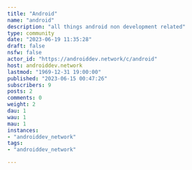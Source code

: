 ```yaml
---
title: "Android" 
name: "android"
description: "all things android non development related"
type: community
date: "2023-06-19 11:35:28"
draft: false
nsfw: false
actor_id: "https://androiddev.network/c/android"
host: androiddev.network
lastmod: "1969-12-31 19:00:00"
published: "2023-06-15 00:47:26"
subscribers: 9
posts: 2
comments: 0
weight: 2
dau: 1
wau: 1
mau: 1
instances:
- "androiddev_network"
tags: 
- "androiddev_network"

---
```

